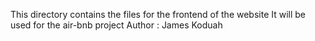 This directory contains the files for the frontend of the website
It will be used for the air-bnb project
Author : James Koduah
